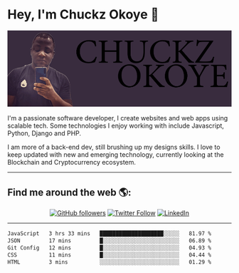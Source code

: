 # Hey, I'm Chuckz Okoye 👑

<img src="https://raw.githubusercontent.com/tricelex/tricelex/master/tricelex.png" alt="banner that says Chuckz Okoye alongside a picture of Chuckz">

I'm a passionate software developer, I create websites and web apps using scalable tech. Some technologies I enjoy working with include Javascript, Python, Django and PHP.

I am more of a back-end dev, still brushing up my designs skills. I love to keep updated with new and emerging technology, currently looking at the Blockchain and Cryptocurrency ecosystem.

-----

## Find me around the web 🌎:
<p align="center">
    <a href="https://github.com/tricelex"><img alt="GitHub followers" src="https://img.shields.io/github/followers/tricelex?style=social"></a>
	<a href="https://twitter.com/chuckzokoye"><img alt="Twitter Follow" src="https://img.shields.io/twitter/follow/chuckzokoye?style=social"></a>
	<a href="https://www.linkedin.com/in/chuckzokoye"><img src="https://img.shields.io/badge/LinkedIn--_.svg?style=social&logo=linkedin" alt="LinkedIn"></a>
</p>

-----

<!--START_SECTION:waka-->
```text
JavaScript   3 hrs 33 mins   ████████████████████░░░░░   81.97 % 
JSON         17 mins         █░░░░░░░░░░░░░░░░░░░░░░░░   06.89 % 
Git Config   12 mins         █░░░░░░░░░░░░░░░░░░░░░░░░   04.93 % 
CSS          11 mins         █░░░░░░░░░░░░░░░░░░░░░░░░   04.44 % 
HTML         3 mins          ░░░░░░░░░░░░░░░░░░░░░░░░░   01.29 %
```
<!--END_SECTION:waka-->